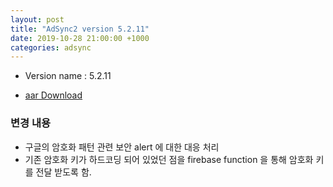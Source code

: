 ```yaml
---
layout: post
title: "AdSync2 version 5.2.11"
date: 2019-10-28 21:00:00 +1000
categories: adsync 
---
```


- Version name : 5.2.11

- [aar Download](https://storage.googleapis.com/chris-work/mightymedia/adsync/adsync2_5.2.11.aar)

### 변경 내용
- 구글의 암호화 패턴 관련 보안 alert 에 대한 대응 처리
- 기존 암호화 키가 하드코딩 되어 있었던 점을 firebase function 을 통해 암호화 키를 전달 받도록 함.